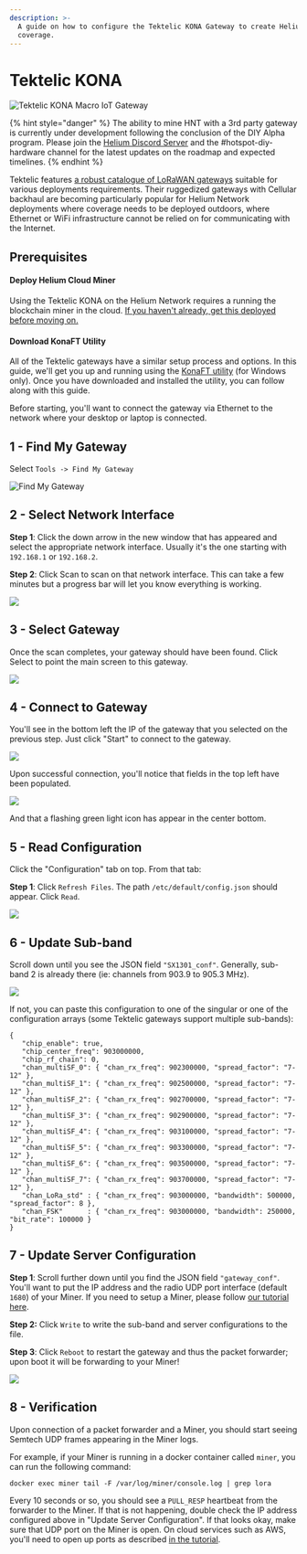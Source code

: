 ```yaml
---
description: >-
  A guide on how to configure the Tektelic KONA Gateway to create Helium Network
  coverage.
---
```


# Tektelic KONA

![Tektelic KONA Macro IoT Gateway](../../.gitbook/assets/kona_macro_tilt-e1574283468530.png)

{% hint style="danger" %}
The ability to mine HNT with a 3rd party gateway is currently under development following the conclusion of the DIY Alpha program. Please join the [Helium Discord Server](https://discord.gg/helium) and the \#hotspot-diy-hardware channel for the latest updates on the roadmap and expected timelines.
{% endhint %}

Tektelic features [a robust catalogue of LoRaWAN gateways](https://tektelic.com/iot/lorawan-gateways/) suitable for various deployments requirements. Their ruggedized gateways with Cellular backhaul are becoming particularly popular for Helium Network deployments where coverage needs to be deployed outdoors, where Ethernet or WiFi infrastructure cannot be relied on for communicating with the Internet.

## Prerequisites

#### Deploy Helium Cloud Miner

Using the Tektelic KONA on the Helium Network requires a running the blockchain miner in the cloud. [If you haven't already, get this deployed before moving on. ](../../blockchain/run-your-own-miner.md)

#### Download KonaFT Utility

All of the Tektelic gateways have a similar setup process and options. In this guide, we'll get you up and running using the [KonaFT utility](https://support.tektelic.com/portal/en/kb/articles/konaft) \(for Windows only\). Once you have downloaded and installed the utility, you can follow along with this guide.

Before starting, you'll want to connect the gateway via Ethernet to the network where your desktop or laptop is connected. 

## **1 - Find My Gateway**

Select `Tools -> Find My Gateway`

![Find My Gateway](../../.gitbook/assets/tektelic_find_my_gateway.png)

## **2 - Select Network Interface**

**Step 1**: Click the down arrow in the new window that has appeared and select the appropriate network interface. Usually it's the one starting with `192.168.1` or `192.168.2`.

**Step 2**: Click Scan to scan on that network interface. This can take a few minutes but a progress bar will let you know everything is working.

![](../../.gitbook/assets/tektelic_select_network_interface.png)

## **3 - Select Gateway**

Once the scan completes, your gateway should have been found. Click Select to point the main screen to this gateway.

![](../../.gitbook/assets/tektelic_select_gateway.png)

## **4 - Connect to Gateway**

You'll see in the bottom left the IP of the gateway that you selected on the previous step. Just click "Start" to connect to the gateway.

![](../../.gitbook/assets/tektelic_connect_to_gateway.png)

Upon successful connection, you'll notice that fields in the top left have been populated.

![](../../.gitbook/assets/tektelic_connected_to_gateway.png)

And that a flashing green light icon has appear in the center bottom.

## **5 - Read Configuration**

Click the "Configuration" tab on top. From that tab:

**Step 1**: Click `Refresh Files`. The path `/etc/default/config.json` should appear. Click `Read`.

![](../../.gitbook/assets/tektelic_read_config.png)

## **6 -** Update Sub-band

Scroll down until you see the JSON field `"SX1301_conf"`. Generally, sub-band 2 is already there \(ie: channels from 903.9 to 905.3 MHz\).  

![](../../.gitbook/assets/tektelic_subband_config.png)

If not, you can paste this configuration to one of the singular or one of the configuration arrays \(some Tektelic gateways support multiple sub-bands\):

```text
{
   "chip_enable": true,
   "chip_center_freq": 903000000,
   "chip_rf_chain": 0,
   "chan_multiSF_0": { "chan_rx_freq": 902300000, "spread_factor": "7-12" },
   "chan_multiSF_1": { "chan_rx_freq": 902500000, "spread_factor": "7-12" },
   "chan_multiSF_2": { "chan_rx_freq": 902700000, "spread_factor": "7-12" },
   "chan_multiSF_3": { "chan_rx_freq": 902900000, "spread_factor": "7-12" },
   "chan_multiSF_4": { "chan_rx_freq": 903100000, "spread_factor": "7-12" },
   "chan_multiSF_5": { "chan_rx_freq": 903300000, "spread_factor": "7-12" },
   "chan_multiSF_6": { "chan_rx_freq": 903500000, "spread_factor": "7-12" },
   "chan_multiSF_7": { "chan_rx_freq": 903700000, "spread_factor": "7-12" },
   "chan_LoRa_std" : { "chan_rx_freq": 903000000, "bandwidth": 500000, "spread_factor": 8 },
   "chan_FSK"      : { "chan_rx_freq": 903000000, "bandwidth": 250000, "bit_rate": 100000 }
}
```

## **7 -** Update Server Configuration

**Step 1**: Scroll further down until you find the JSON field `"gateway_conf"`. You'll want to put the IP address and the radio UDP port interface \(default `1680`\) of your Miner. If you need to setup a Miner, please follow [our tutorial here](../../blockchain/run-your-own-miner.md).

**Step 2:** Click `Write` to write the sub-band and server configurations to the file.

**Step 3**: Click `Reboot` to restart the gateway and thus the packet forwarder; upon boot it will be forwarding to your Miner!

![](../../.gitbook/assets/tektelic_server_settings.png)

## **8 -** Verification

Upon connection of a packet forwarder and a Miner, you should start seeing Semtech UDP frames appearing in the Miner logs.

For example, if your Miner is running in a docker container called `miner`, you can run the following command:

```text
docker exec miner tail -F /var/log/miner/console.log | grep lora
```

Every 10 seconds or so, you should see a `PULL_RESP` heartbeat from the forwarder to the Miner. If that is not happening, double check the IP address configured above in "Update Server Configuration". If that looks okay, make sure that UDP port on the Miner is open. On cloud services such as AWS, you'll need to open up ports as described [in the tutorial](../../blockchain/run-your-own-miner.md).

